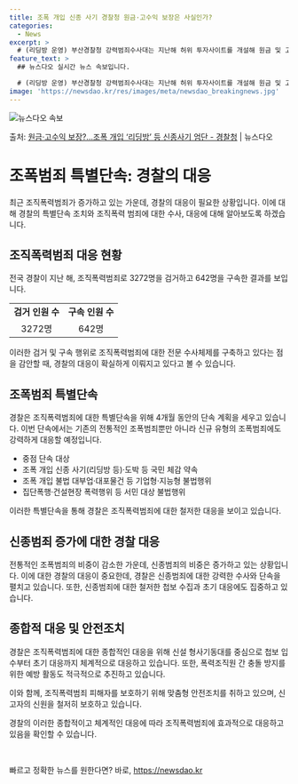 ```yaml
---
title: 조폭 개입 신종 사기 경찰청 원금·고수익 보장은 사실인가?
categories:
  - News
excerpt: >
  # (리딩방 운영) 부산경찰청 강력범죄수사대는 지난해 허위 투자사이트를 개설해 원금 및 고수익을 보장한다며 …
feature_text: >
  ## 뉴스다오 실시간 뉴스 속보입니다.

  # (리딩방 운영) 부산경찰청 강력범죄수사대는 지난해 허위 투자사이트를 개설해 원금 및 고수익을 보장한다며 …
image: 'https://newsdao.kr/res/images/meta/newsdao_breakingnews.jpg'
---
```


![뉴스다오 속보](https://newsdao.kr/res/images/meta/newsdao_breakingnews.jpg)

<p>출처: <a href="https://newsdao.kr/3371" rel="dofollow">원금·고수익 보장?…조폭 개입 ‘리딩방’ 등 신종사기 엄단 - 경찰청</a> | 뉴스다오</p>

<h1 data-ke-size="size26"><b>조폭범죄 특별단속: 경찰의 대응</b></h1>
<p data-ke-size="size16">최근 조직폭력범죄가 증가하고 있는 가운데, 경찰의 대응이 필요한 상황입니다. 이에 대해 경찰의 특별단속 조치와 조직폭력 범죄에 대한 수사, 대응에 대해 알아보도록 하겠습니다.</p>

<h2 data-ke-size="size24">조직폭력범죄 대응 현황</h2>
<p data-ke-size="size16">전국 경찰이 지난 해, 조직폭력범죄로 3272명을 검거하고 642명을 구속한 결과를 보입니다.</p>
<table>
  <tr>
    <td style="text-align: center; height: 17px;"><b>검거 인원 수</b></td>
    <td style="text-align: center; height: 17px;"><b>구속 인원 수</b></td>
  </tr>
  <tr>
    <td style="text-align: center; height: 17px;">3272명</td>
    <td style="text-align: center; height: 17px;">642명</td>
  </tr>
</table>
<p data-ke-size="size16">이러한 검거 및 구속 행위로 조직폭력범죄에 대한 전문 수사체제를 구축하고 있다는 점을 감안할 때, 경찰의 대응이 확실하게 이뤄지고 있다고 볼 수 있습니다.</p>

<h2 data-ke-size="size24">조폭범죄 특별단속</h2>
<p data-ke-size="size16">경찰은 조직폭력범죄에 대한 특별단속을 위해 4개월 동안의 단속 계획을 세우고 있습니다. 이번 단속에서는 기존의 전통적인 조폭범죄뿐만 아니라 신규 유형의 조폭범죄에도 강력하게 대응할 예정입니다.</p>
<ul>
  <li>중점 단속 대상</li>
  <li>조폭 개입 신종 사기(리딩방 등)·도박 등 국민 체감 약속</li>
  <li>조폭 개입 불법 대부업·대포물건 등 기업형·지능형 불법행위</li>
  <li>집단폭행·건설현장 폭력행위 등 서민 대상 불법행위</li>
</ul>
<p data-ke-size="size16">이러한 특별단속을 통해 경찰은 조직폭력범죄에 대한 철저한 대응을 보이고 있습니다.</p>

<h2 data-ke-size="size24">신종범죄 증가에 대한 경찰 대응</h2>
<p data-ke-size="size16">전통적인 조폭범죄의 비중이 감소한 가운데, 신종범죄의 비중은 증가하고 있는 상황입니다. 이에 대한 경찰의 대응이 중요한데, 경찰은 신종범죄에 대한 강력한 수사와 단속을 펼치고 있습니다. 또한, 신종범죄에 대한 철저한 첩보 수집과 초기 대응에도 집중하고 있습니다.</p>

<h2 data-ke-size="size24">종합적 대응 및 안전조치</h2>
<p data-ke-size="size16">경찰은 조직폭력범죄에 대한 종합적인 대응을 위해 신설 형사기동대를 중심으로 첩보 입수부터 초기 대응까지 체계적으로 대응하고 있습니다. 또한, 폭력조직원 간 충돌 방지를 위한 예방 활동도 적극적으로 추진하고 있습니다.</p>
<p data-ke-size="size16">이와 함께, 조직폭력범죄 피해자를 보호하기 위해 맞춤형 안전조치를 취하고 있으며, 신고자의 신원을 철저히 보호하고 있습니다.</p>

<p data-ke-size="size16">경찰의 이러한 종합적이고 체계적인 대응에 따라 조직폭력범죄에 효과적으로 대응하고 있음을 확인할 수 있습니다.</p>
<p data-ke-size="size16">&nbsp;</p> 

빠르고 정확한 뉴스를 원한다면? 바로, <a href="https://newsdao.kr" rel="dofollow">https://newsdao.kr</a>


